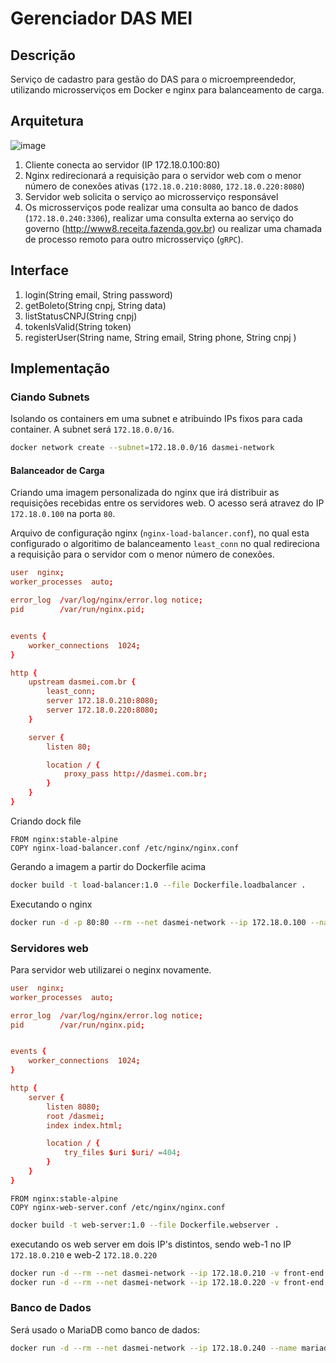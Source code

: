 # Gerenciador DAS MEI

## Descrição
Serviço de cadastro para gestão do DAS para o microempreendedor, utilizando microsserviços em Docker e nginx para balanceamento de carga.

## Arquitetura
![image](https://user-images.githubusercontent.com/23039988/176545296-b7af5e90-496e-4569-84d6-86863ea31b23.png)

1. Cliente conecta ao servidor (IP 172.18.0.100:80)
2. Nginx redirecionará a requisição para o servidor web com o menor número de conexões ativas (`172.18.0.210:8080`, `172.18.0.220:8080`)
3. Servidor web solicita o serviço ao microsserviço responsável 
4. Os microsserviços pode realizar uma consulta ao banco de dados (`172.18.0.240:3306`), realizar uma consulta externa ao serviço do governo (http://www8.receita.fazenda.gov.br) ou realizar uma chamada de processo remoto para outro microsserviço (`gRPC`).

## Interface

1. login(String email, String password)
2. getBoleto(String cnpj, String data)
3. listStatusCNPJ(String cnpj)
4. tokenIsValid(String token)
5. registerUser(String name, String email, String phone, String cnpj )

## Implementação

### Ciando Subnets
Isolando os containers em uma subnet e atribuindo IPs fixos para cada container. A subnet será `172.18.0.0/16`.

```sh
docker network create --subnet=172.18.0.0/16 dasmei-network
```
#### Balanceador de Carga
Criando uma imagem personalizada do nginx que irá distribuir as requisições recebidas entre os servidores web. O acesso será atravez do IP `172.18.0.100` na porta `80`.

Arquivo de configuração nginx (`nginx-load-balancer.conf`), no qual esta configurado o algoritimo de balanceamento `least_conn` no qual redireciona a requisição para o servidor com o menor número de conexões.

```nginx-load-balancer.conf
user  nginx;
worker_processes  auto;

error_log  /var/log/nginx/error.log notice;
pid        /var/run/nginx.pid;


events {
    worker_connections  1024;
}

http {
    upstream dasmei.com.br {
        least_conn;
        server 172.18.0.210:8080;
        server 172.18.0.220:8080;
    }

    server {
        listen 80;

        location / {
            proxy_pass http://dasmei.com.br;
        }
    }
}
```

Criando dock file
```Dockerfile.loadbalancer
FROM nginx:stable-alpine
COPY nginx-load-balancer.conf /etc/nginx/nginx.conf
```

Gerando a imagem a partir do Dockerfile acima
```sh
docker build -t load-balancer:1.0 --file Dockerfile.loadbalancer .
```

Executando o nginx
```sh
docker run -d -p 80:80 --rm --net dasmei-network --ip 172.18.0.100 --name load-balancer load-balancer:10
```

### Servidores web
Para servidor web utilizarei o neginx novamente.

```nginx-web-server.conf
user  nginx;
worker_processes  auto;

error_log  /var/log/nginx/error.log notice;
pid        /var/run/nginx.pid;


events {
    worker_connections  1024;
}

http {
    server {
        listen 8080;
        root /dasmei;
        index index.html;

        location / {
            try_files $uri $uri/ =404;
        }
    }
}
```
```Dockerfile.webserver
FROM nginx:stable-alpine
COPY nginx-web-server.conf /etc/nginx/nginx.conf
```
```sh
docker build -t web-server:1.0 --file Dockerfile.webserver .
```
executando os web server em dois IP's distintos, sendo web-1 no IP `172.18.0.210` e web-2 `172.18.0.220`
```sh
docker run -d --rm --net dasmei-network --ip 172.18.0.210 -v front-end:/dasmei/ --name web-1 web-server:1.0
docker run -d --rm --net dasmei-network --ip 172.18.0.220 -v front-end:/dasmei/ --name web-2 web-server:1.0
```

### Banco de Dados
Será usado o MariaDB como banco de dados:
```sh
docker run -d --rm --net dasmei-network --ip 172.18.0.240 --name mariadb -e MARIADB_USER=user -e MARIADB_PASSWORD=123456 -e MARIADB_ROOT_PASSWORD=@123456 mariadb:10.7.4
```
